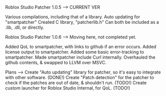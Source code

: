 Roblox Studio Patcher 1.0.5 --> CURRENT VER

Various compilations, including that of a library.
Auto updating for "smartpatcher"
Created C library, "patcherlib.h"
Can both be included as a .lib, .dll, or directly.

Roblox Studio Patcher 1.0.6 --> Moving here, not completed yet.

Added QoL to smartpatcher, with links to github if an error occurs.
Added license output to smartpatcher.
Added some basic error-tracking to smartpatcher.
Made smartpatcher include Curl internally.
Overhauled the github contents, & swapped to LLVM over MSVC.

Plans
-->
Create "Auto updating" library for patcher, so it's easy to integrate with other software. (DONE!)
Create "Patch detection" for the patcher to check if the patches are out of date, & shouldn't run. (TODO!)
Create custom launcher for Roblox Studio Internal, for QoL. (TODO!)
